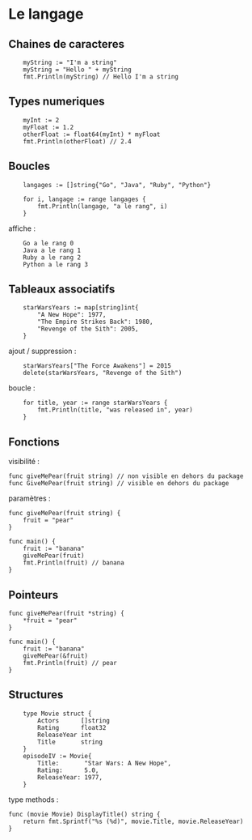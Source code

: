 # Le langage

## Chaines de caracteres

~~~ {.go}
    myString := "I'm a string"
    myString = "Hello " + myString
    fmt.Println(myString) // Hello I'm a string
~~~

## Types numeriques

~~~ {.go}
    myInt := 2
    myFloat := 1.2
    otherFloat := float64(myInt) * myFloat
    fmt.Println(otherFloat) // 2.4
~~~

## Boucles

~~~ {.go}
    langages := []string{"Go", "Java", "Ruby", "Python"}

    for i, langage := range langages {
        fmt.Println(langage, "a le rang", i)
    }
~~~

affiche :

~~~ {.sh}
    Go a le rang 0
    Java a le rang 1
    Ruby a le rang 2
    Python a le rang 3
~~~

## Tableaux associatifs

~~~ {.go}
    starWarsYears := map[string]int{
        "A New Hope": 1977,
        "The Empire Strikes Back": 1980,
        "Revenge of the Sith": 2005,
    }
~~~

ajout / suppression :

~~~ {.go}
    starWarsYears["The Force Awakens"] = 2015
    delete(starWarsYears, "Revenge of the Sith")
~~~

boucle :

~~~ {.go}
    for title, year := range starWarsYears {
        fmt.Println(title, "was released in", year)
    }
~~~

## Fonctions

visibilité :

~~~ {.go}
func giveMePear(fruit string) // non visible en dehors du package
func GiveMePear(fruit string) // visible en dehors du package
~~~

paramètres :

~~~ {.go}
func giveMePear(fruit string) {
	fruit = "pear"
}

func main() {
	fruit := "banana"
	giveMePear(fruit)
	fmt.Println(fruit) // banana
}
~~~

## Pointeurs

~~~ {.go}
func giveMePear(fruit *string) {
	*fruit = "pear"
}

func main() {
	fruit := "banana"
	giveMePear(&fruit)
	fmt.Println(fruit) // pear
}
~~~

## Structures

~~~ {.go}
	type Movie struct {
		Actors      []string
		Rating      float32
		ReleaseYear int
		Title       string
	}
	episodeIV := Movie{
		Title:       "Star Wars: A New Hope",
		Rating:      5.0,
		ReleaseYear: 1977,
	}
~~~

type methods :

~~~ {.go}
func (movie Movie) DisplayTitle() string {
    return fmt.Sprintf("%s (%d)", movie.Title, movie.ReleaseYear)
}
~~~

